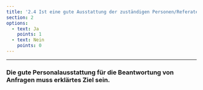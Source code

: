 ```yaml
---
title: '2.4 Ist eine gute Ausstattung der zuständigen Personen/Referate ein erklärtes Ziel?'
section: 2
options:
  - text: Ja
    points: 1
  - text: Nein
    points: 0
---
```


---

### Die gute Personalausstattung für die Beantwortung von Anfragen muss erklärtes Ziel sein.
